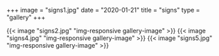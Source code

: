 +++
image = "signs1.jpg"
date = "2020-01-21"
title = "signs"
type = "gallery"
+++


{{< image "signs2.jpg" "img-responsive gallery-image" >}}
{{< image "signs4.jpg" "img-responsive gallery-image" >}}
{{< image "signs5.jpg" "img-responsive gallery-image" >}}